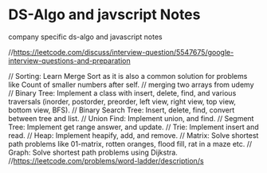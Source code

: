 # DS-Algo and javscript Notes
company specific ds-algo and javascript notes


//https://leetcode.com/discuss/interview-question/5547675/google-interview-questions-and-preparation

// Sorting: Learn Merge Sort as it is also a common solution for problems like Count of smaller numbers after self.
// merging two arrays from udemy
// Binary Tree: Implement a class with insert, delete, find, and various traversals (inorder, postorder, preorder, left view, right view, top view, bottom view, BFS).
// Binary Search Tree: Insert, delete, find, convert between tree and list.
// Union Find: Implement union, and find.
// Segment Tree: Implement get range answer, and update.
// Trie: Implement insert and read.
// Heap: Implement heapify, add, and remove.
// Matrix: Solve shortest path problems like 01-matrix, rotten oranges, flood fill, rat in a maze etc.
// Graph: Solve shortest path problems using Dijkstra.
//https://leetcode.com/problems/word-ladder/description/s


